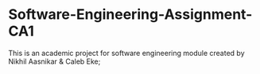 # Software-Engineering-Assignment-CA1
This is an academic project for software engineering module created by Nikhil Aasnikar & Caleb Eke; 
